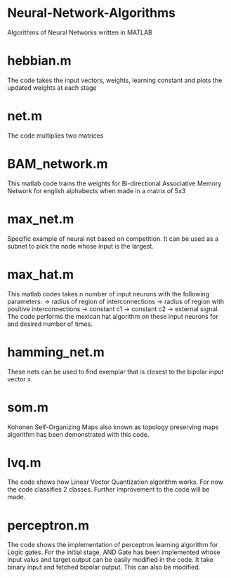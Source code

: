 # Neural-Network-Algorithms
Algorithms of Neural Networks written in MATLAB 

# hebbian.m 
The code takes the input vectors, weights, learning constant and plots the updated weights at each stage

# net.m
The code multiplies two matrices

# BAM_network.m
This matlab code trains the weights for Bi-directional Associative Memory Network for english alphabects when made in a matrix of 5x3 

# max_net.m
Specific example of neural net based on competition. It can be used as a subnet to pick the node whose input is the largest.

# max_hat.m
This matlab codes takes n number of input neurons with the following parameters:
-> radius of region of interconnections
-> radius of region with positive interconnections
-> constant c1
-> constant c2 
-> external signal. 
The code performs the mexican hat algorithm on these input neurons for and desired number of times. 

# hamming_net.m
These nets can be used to find exemplar that is closest to the bipolar input vector x. 

# som.m
Kohonen Self-Organizing Maps also known as topology preserving maps algorithm has been demonstrated with this code. 

# lvq.m
The code shows how Linear Vector Quantization algorithm works. For now the code classifies 2 classes. Further improvement to the code will be made.

# perceptron.m
The code shows the implementation of perceptron learning algorithm for Logic gates.
For the initial stage, AND Gate has been implemented whose input valus and target output can be easily modified in the code. 
It take binary input and fetched bipolar output. This can also be modified.
